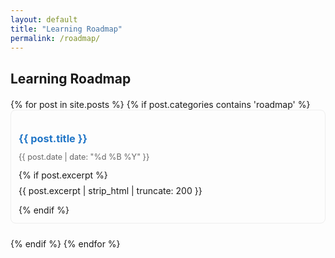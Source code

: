 ```yaml
---
layout: default
title: "Learning Roadmap"
permalink: /roadmap/
---
```


<h2>Learning Roadmap</h2>

<div style="margin-top: 20px;">
  {% for post in site.posts %}
    {% if post.categories contains 'roadmap' %}
      <div style="margin-bottom: 24px; padding: 12px; border: 1px solid #eee; border-radius: 8px;">
        <h3 style="margin-bottom: 6px;">
          <a href="{{ post.url }}" style="text-decoration: none; color: #2176C7;">
            {{ post.title }}
          </a>
        </h3>
        <p style="color: #666; font-size: 0.9em;">
          {{ post.date | date: "%d %B %Y" }}
        </p>
        {% if post.excerpt %}
          <p style="margin-top: 8px;">{{ post.excerpt | strip_html | truncate: 200 }}</p>
        {% endif %}
      </div>
    {% endif %}
  {% endfor %}
</div>
